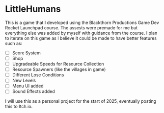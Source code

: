 # LittleHumans

This is a game that I developed using the Blackthorn Productions Game Dev Rocket Launchpad course. The assests were premade for me but everything else was added by myself with guidance from the course.
I plan to iterate on this game as I believe it could be made to have better features such as:

- [ ]  Score System
- [ ]  Shop
- [ ]  Upgradeable Speeds for Resource Collection
- [ ]  Resource Spawners (like the villages in game)
- [ ]  Different Lose Conditions
- [ ]  New Levels
- [ ]  Menu UI added
- [ ]  Sound Effects added

I will use this as a personal project for the start of 2025, eventually posting this to Itch.io.
